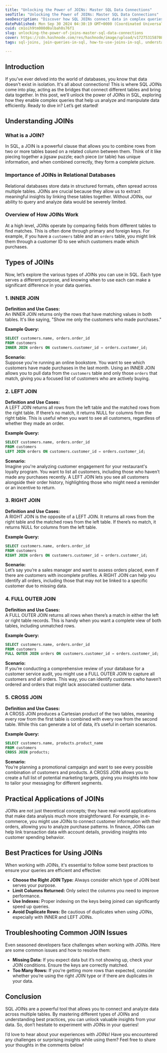 ```yaml
---
title: "Unlocking the Power of JOINs: Master SQL Data Connections"
seoTitle: "Unlocking the Power of JOINs: Master SQL Data Connections"
seoDescription: "Discover how SQL JOINs connect data in complex queries. Learn about different types of JOINs, their applications, and best practices."
datePublished: Mon Sep 30 2024 04:30:19 GMT+0000 (Coordinated Universal Time)
cuid: cm1oih9tm000d0albah0s76f1
slug: unlocking-the-power-of-joins-master-sql-data-connections
cover: https://cdn.hashnode.com/res/hashnode/image/upload/v1727531587088/4275f52a-e2ed-4301-ab99-48dbfc65ca8d.png
tags: sql-joins, join-queries-in-sql, how-to-use-joins-in-sql, understanding-sql-joins-with-examples

---
```


## Introduction

If you've ever delved into the world of databases, you know that data doesn't exist in isolation. It's all about connections! This is where SQL JOINs come into play, acting as the bridges that connect different tables and bring data together. In this post, we’ll unlock the power of JOINs in SQL, exploring how they enable complex queries that help us analyze and manipulate data efficiently. Ready to dive in? Let’s get started!

## Understanding JOINs

### What is a JOIN?

In SQL, a JOIN is a powerful clause that allows you to combine rows from two or more tables based on a related column between them. Think of it like piecing together a jigsaw puzzle; each piece (or table) has unique information, and when combined correctly, they form a complete picture.

### Importance of JOINs in Relational Databases

Relational databases store data in structured formats, often spread across multiple tables. JOINs are crucial because they allow us to extract meaningful insights by linking these tables together. Without JOINs, our ability to query and analyze data would be severely limited.

### Overview of How JOINs Work

At a high level, JOINs operate by comparing fields from different tables to find matches. This is often done through primary and foreign keys. For example, if you have a `customers` table and an `orders` table, you might link them through a customer ID to see which customers made which purchases.

## Types of JOINs

Now, let’s explore the various types of JOINs you can use in SQL. Each type serves a different purpose, and knowing when to use each can make a significant difference in your data queries.

### 1. INNER JOIN

**Definition and Use Cases:**  
An INNER JOIN returns only the rows that have matching values in both tables. It's like saying, "Show me only the customers who made purchases."

**Example Query:**

```sql
SELECT customers.name, orders.order_id
FROM customers
INNER JOIN orders ON customers.customer_id = orders.customer_id;
```

**Scenario:**  
Suppose you're running an online bookstore. You want to see which customers have made purchases in the last month. Using an INNER JOIN allows you to pull data from the `customers` table and only those `orders` that match, giving you a focused list of customers who are actively buying.

### 2. LEFT JOIN

**Definition and Use Cases:**  
A LEFT JOIN returns all rows from the left table and the matched rows from the right table. If there’s no match, it returns NULL for columns from the right table. This is useful when you want to see all customers, regardless of whether they made an order.

**Example Query:**

```sql
SELECT customers.name, orders.order_id
FROM customers
LEFT JOIN orders ON customers.customer_id = orders.customer_id;
```

**Scenario:**  
Imagine you're analyzing customer engagement for your restaurant's loyalty program. You want to list all customers, including those who haven’t made any purchases recently. A LEFT JOIN lets you see all customers alongside their order history, highlighting those who might need a reminder or an incentive to return.

### 3. RIGHT JOIN

**Definition and Use Cases:**  
A RIGHT JOIN is the opposite of a LEFT JOIN. It returns all rows from the right table and the matched rows from the left table. If there’s no match, it returns NULL for columns from the left table.

**Example Query:**

```sql
SELECT customers.name, orders.order_id
FROM customers
RIGHT JOIN orders ON customers.customer_id = orders.customer_id;
```

**Scenario:**  
Let’s say you’re a sales manager and want to assess orders placed, even if there are customers with incomplete profiles. A RIGHT JOIN can help you identify all orders, including those that may not be linked to a specific customer due to missing data.

### 4. FULL OUTER JOIN

**Definition and Use Cases:**  
A FULL OUTER JOIN returns all rows when there’s a match in either the left or right table records. This is handy when you want a complete view of both tables, including unmatched rows.

**Example Query:**

```sql
SELECT customers.name, orders.order_id
FROM customers
FULL OUTER JOIN orders ON customers.customer_id = orders.customer_id;
```

**Scenario:**  
If you’re conducting a comprehensive review of your database for a customer service audit, you might use a FULL OUTER JOIN to capture all customers and all orders. This way, you can identify customers who haven’t ordered and orders that might lack associated customer data.

### 5. CROSS JOIN

**Definition and Use Cases:**  
A CROSS JOIN produces a Cartesian product of the two tables, meaning every row from the first table is combined with every row from the second table. While this can generate a lot of data, it’s useful in certain scenarios.

**Example Query:**

```sql
SELECT customers.name, products.product_name
FROM customers
CROSS JOIN products;
```

**Scenario:**  
You’re planning a promotional campaign and want to see every possible combination of customers and products. A CROSS JOIN allows you to create a full list of potential marketing targets, giving you insights into how to tailor your messaging for different segments.

## Practical Applications of JOINs

JOINs are not just theoretical concepts; they have real-world applications that make data analysis much more straightforward. For example, in e-commerce, you might use JOINs to connect customer information with their orders, allowing you to analyze purchase patterns. In finance, JOINs can help link transaction data with account details, providing insights into customer spending behavior.

## Best Practices for Using JOINs

When working with JOINs, it's essential to follow some best practices to ensure your queries are efficient and effective:

- **Choose the Right JOIN Type:** Always consider which type of JOIN best serves your purpose.
- **Limit Columns Returned:** Only select the columns you need to improve performance.
- **Use Indexes:** Proper indexing on the keys being joined can significantly speed up queries.
- **Avoid Duplicate Rows:** Be cautious of duplicates when using JOINs, especially with INNER and LEFT JOINs.

## Troubleshooting Common JOIN Issues

Even seasoned developers face challenges when working with JOINs. Here are some common issues and how to resolve them:

- **Missing Data:** If you expect data but it’s not showing up, check your JOIN conditions. Ensure the keys are correctly matched.
- **Too Many Rows:** If you’re getting more rows than expected, consider whether you’re using the right JOIN type or if there are duplicates in your data.

## Conclusion

SQL JOINs are a powerful tool that allows you to connect and analyze data across multiple tables. By mastering different types of JOINs and understanding best practices, you can unlock valuable insights from your data. So, don’t hesitate to experiment with JOINs in your queries!

I’d love to hear about your experiences with JOINs! Have you encountered any challenges or surprising insights while using them? Feel free to share your thoughts in the comments below!
